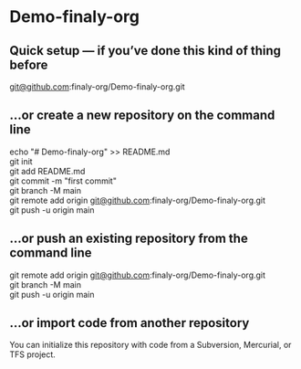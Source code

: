 # Demo-finaly-org

## Quick setup — if you’ve done this kind of thing before

git@github.com:finaly-org/Demo-finaly-org.git  

## …or create a new repository on the command line

echo "# Demo-finaly-org" >> README.md  
git init  
git add README.md  
git commit -m "first commit"  
git branch -M main  
git remote add origin git@github.com:finaly-org/Demo-finaly-org.git  
git push -u origin main  

## …or push an existing repository from the command line

git remote add origin git@github.com:finaly-org/Demo-finaly-org.git  
git branch -M main  
git push -u origin main  

## …or import code from another repository

You can initialize this repository with code from a Subversion, Mercurial, or TFS project.  



